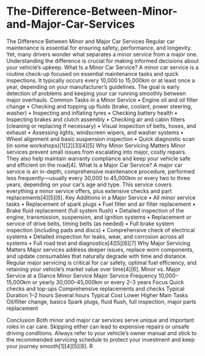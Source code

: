 # The-Difference-Between-Minor-and-Major-Car-Services
The Difference Between Minor and Major Car Services
Regular car maintenance is essential for ensuring safety, performance, and longevity. Yet, many drivers wonder what separates a minor service from a major one. Understanding the difference is crucial for making informed decisions about your vehicle’s upkeep.
What Is a Minor Car Service?
A minor car service is a routine check-up focused on essential maintenance tasks and quick inspections. It typically occurs every 10,000 to 15,000km or at least once a year, depending on your manufacturer’s guidelines. The goal is early detection of problems and keeping your car running smoothly between major overhauls.
Common Tasks in a Minor Service
•	Engine oil and oil filter change
•	Checking and topping up fluids (brake, coolant, power steering, washer)
•	Inspecting and inflating tyres
•	Checking battery health
•	Inspecting brakes and clutch assembly
•	Checking air and cabin filters (cleaning or replacing if necessary)
•	Visual inspection of belts, hoses, and exhaust
•	Assessing lights, windscreen wipers, and washer systems
•	Wheel alignment and basic suspension inspection
•	Quick diagnostic scan (in some workshops)[1][2][3][4][5]
Why Minor Servicing Matters
Minor services prevent small issues from escalating into major, costly repairs. They also help maintain warranty compliance and keep your vehicle safe and efficient on the road[4].
What Is a Major Car Service?
A major car service is an in-depth, comprehensive maintenance procedure, performed less frequently—usually every 30,000 to 45,000km or every two to three years, depending on your car’s age and type. This service covers everything a minor service offers, plus extensive checks and part replacements[4][5][6].
Key Additions in a Major Service
•	All minor service tasks
•	Replacement of spark plugs
•	Fuel filter and air filter replacement
•	Brake fluid replacement (full system flush)
•	Detailed inspection of the engine, transmission, suspension, and ignition systems
•	Replacement or service of drive belts, timing belts (as needed)
•	Full brake system inspection (including pads and discs)
•	Comprehensive check of electrical systems
•	Detailed inspection for leaks, wear, and corrosion across all systems
•	Full road test and diagnostics[4][5][6][7]
Why Major Servicing Matters
Major services address deeper issues, replace worn components, and update consumables that naturally degrade with time and distance. Regular major servicing is critical for car safety, optimal fuel efficiency, and retaining your vehicle’s market value over time[4][6].
Minor vs. Major Service at a Glance
	Minor Service	Major Service
Frequency	10,000–15,000km or yearly	30,000–45,000km or every 2–3 years
Focus	Quick checks and top-ups	Comprehensive replacements and checks
Typical Duration	1–2 hours	Several hours
Typical Cost	Lower	Higher
Main Tasks	Oil/filter change, basics	Spark plugs, fluid flush, full inspection, major parts replacement

Conclusion
Both minor and major car services serve unique and important roles in car care. Skipping either can lead to expensive repairs or unsafe driving conditions. Always refer to your vehicle’s owner manual and stick to the recommended servicing schedule to protect your investment and keep your journey smooth[1][4][5][6].
R
